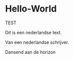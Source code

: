 # Hello-World
TEST

Dit is een nederlandse text.

Van een nederlandse schrijver.

Dansend aan de horizon

